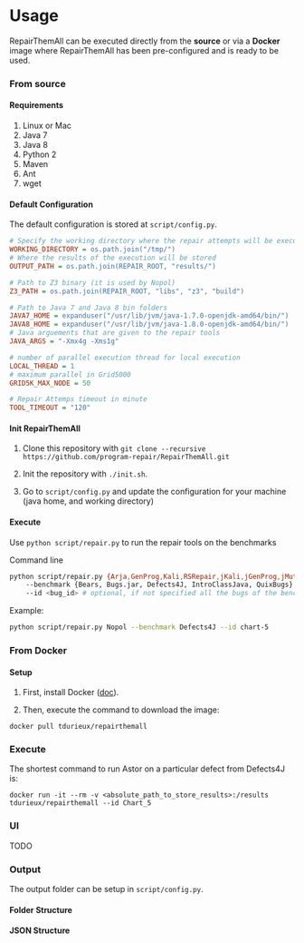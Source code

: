 # Usage 

RepairThemAll can be executed directly from the **source** or via a **Docker** image where RepairThemAll has been pre-configured and is ready to be used.

### From source

#### Requirements

1. Linux or Mac
2. Java 7
3. Java 8
4. Python 2
5. Maven
6. Ant
7. wget

#### Default Configuration

The default configuration is stored at `script/config.py`.

```ini
# Specify the working directory where the repair attempts will be executed
WORKING_DIRECTORY = os.path.join("/tmp/") 
# Where the results of the execution will be stored
OUTPUT_PATH = os.path.join(REPAIR_ROOT, "results/")

# Path to Z3 binary (it is used by Nopol) 
Z3_PATH = os.path.join(REPAIR_ROOT, "libs", "z3", "build")

# Path to Java 7 and Java 8 bin folders
JAVA7_HOME = expanduser("/usr/lib/jvm/java-1.7.0-openjdk-amd64/bin/")
JAVA8_HOME = expanduser("/usr/lib/jvm/java-1.8.0-openjdk-amd64/bin/")
# Java arguements that are given to the repair tools
JAVA_ARGS = "-Xmx4g -Xms1g"

# number of parallel execution thread for local execution
LOCAL_THREAD = 1
# maximum parallel in Grid5000
GRID5K_MAX_NODE = 50

# Repair Attemps timeout in minute
TOOL_TIMEOUT = "120"
```

#### Init RepairThemAll

1. Clone this repository with `git clone --recursive https://github.com/program-repair/RepairThemAll.git`

2. Init the repository with `./init.sh`.
3. Go to `script/config.py` and update the configuration for your machine (java home, and working directory)

#### Execute 

Use `python script/repair.py` to run the repair tools on the benchmarks

Command line

```bash
python script/repair.py {Arja,GenProg,Kali,RSRepair,jKali,jGenProg,jMutRepair,Cardumen,CapGen,LSRepair,Nopol,DynaMoth,NPEFix,TestInfo}
    --benchmark {Bears, Bugs.jar, Defects4J, IntroClassJava, QuixBugs}
    --id <bug_id> # optional, if not specified all the bugs of the benchmark will be used. The format is specific for each benchmark, and you can check the list of bugs available per benchmark with `python script/print_bugs_available.py --benchmark <benchmark_name>`
```

Example:

```bash
python script/repair.py Nopol --benchmark Defects4J --id chart-5
```

### From Docker

#### Setup

1. First, install Docker ([doc](https://docs.docker.com/)).

2. Then, execute the command to download the image:

```
docker pull tdurieux/repairthemall
```

### Execute

The shortest command to run Astor on a particular defect from Defects4J is: 
```
docker run -it --rm -v <absolute_path_to_store_results>:/results tdurieux/repairthemall --id Chart_5
```

### UI

TODO

### Output

The output folder can be setup in `script/config.py`.

#### Folder Structure

#### JSON Structure
